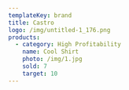 ```yaml
---
templateKey: brand
title: Castro
logo: /img/untitled-1_176.png
products:
  - category: High Profitability
    name: Cool Shirt
    photo: /img/1.jpg
    sold: 7
    target: 10
---
```


